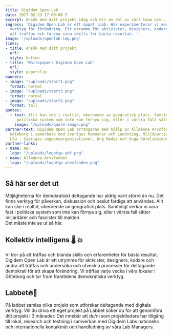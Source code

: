 ```yaml
---
title: Digidem Open Lab
date: 2017-02-23 17:00:00 Z
excerpt: Ansök med ditt projekt idag och bli en del av vårt team osv..
ingress: 'Digidem Open Lab är ett öppet labb. Här experimenterar vi med framtidens
  verktyg för förändring. Ett utrymme för aktivister, designers, kodare och andra
  att träffas och förena sina skills för bästa resultat. '
image: '/uploads/openlab-img.png'
links:
- title: Ansök med ditt projekt
  url:
  style: button
- title: 'Whitepaper: Digidem Open Lab'
  url:
  style: paperclip
banners:
- image: "/uploads/start1.png"
  format: normal
- image: "/uploads/start3.png"
  format: normal
- image: "/uploads/start2.png"
  format: tall
quotes:
  - text: Allt kan ske i realtid, oberoende av geografisk plats. Samtidigt verkar vi vara fast
     politiska system som inte kan förnya sig, eller i värsta fall sätter miljardärer och fascister till makten.
    image: "/uploads/quote-image.png"
partner-text: Digidem Open Lab arrangeras med hjälp av Allmänna Arvsfonden och ABF
  Göteborg i samarbete med Sveriges Kommuner och Landsting, Miljöpartiet de Gröna,
  LSU - Sveriges ungdomsorganisationer, Ung Media och Unga Rörelsehindrade Göteborgsklubben.
partner-links:
- name: ABF
  logo: "/uploads/logotyp-abf.png"
- name: Allmänna Arvsfonden
  logo: "/uploads/logotyp-arvsfonden.png"
---
```


## Så här ser det ut
Möjligheterna för demokratiskt deltagande har aldrig varit större än nu. Det finns verktyg för påverkan, diskussion och beslut färdiga att användas. Allt kan ske i realtid, oberoende av geografisk plats. Samtidigt verkar vi vara fast i politiska system som inte kan förnya sig, eller i värsta fall sätter miljardärer och fascister till makten.  
Det måste inte se ut så här.

## Kollektiv intelligens :thermometer: :boom:
Vi tror på att träffas och blanda skills och erfarenheter för bästa resultat. Digidem Open Lab är ett utrymme för aktivister, designers, kodare och andra att träffas och undersöka och utveckla processer för deltagande demokrati för att skapa förändring. Vi träffas varje vecka i våra lokaler i Göteborg och tar fram framtidens demokratiska verktyg.

## Labbet:fire::seedling:
På labbet samlas olika projekt som utforskar deltagande med digitala verktyg. Vill du driva ett eget projekt på Labbet söker du för att genomföra ditt projekt i 3 månader. Det innebär att du/ni som projektledare har tillgång till lokal, research och testning i samverkan med Digidem Labs nationella och internationella kontaktnät och handledning av våra Lab Managers.
